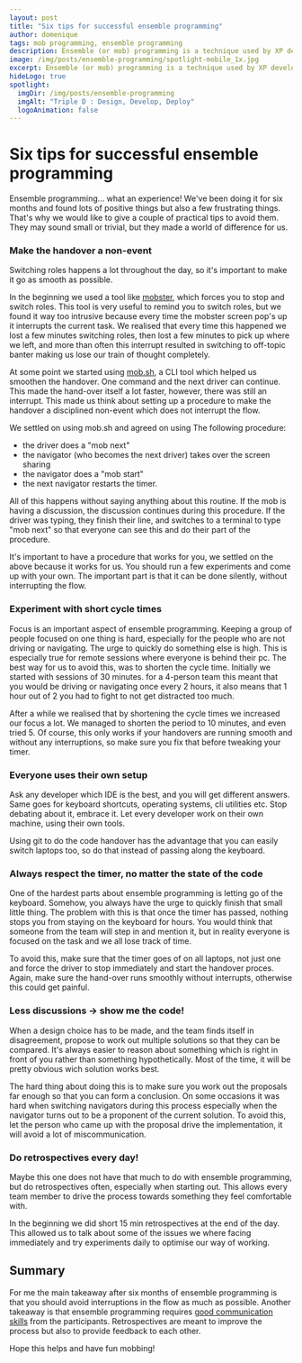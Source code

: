 ```yaml
---
layout: post
title: "Six tips for successful ensemble programming"
author: domenique
tags: mob programming, ensemble programming
description: Ensemble (or mob) programming is a technique used by XP developers to improve a teams productivity and knowledge by working closely together. This post provides a few tips that we learned after doing ensemble programming for about 6 months.
image: /img/posts/ensemble-programming/spotlight-mobile_1x.jpg
excerpt: Ensemble (or mob) programming is a technique used by XP developers to improve a teams productivity and knowledge by working closely together. This post provides a few tips that we learned after doing ensemble programming for about 6 months.
hideLogo: true
spotlight:
  imgDir: /img/posts/ensemble-programming
  imgAlt: "Triple D : Design, Develop, Deploy"
  logoAnimation: false
---
```

# Six tips for successful ensemble programming
Ensemble programming... what an experience! We've been doing it for six months and found lots of positive things but also a few frustrating things. That's why we would like to give a couple of practical tips to avoid them. They may sound small or trivial, but they made a world of difference for us.

### Make the handover a non-event
Switching roles happens a lot throughout the day, so it's important to make it go as smooth as possible. 

In the beginning we used a tool like [mobster](http://mobster.cc), which forces you to stop and switch roles. This tool is very useful to remind you to switch roles, but we found it way too intrusive because every time the mobster screen pop's up it interrupts the current task. We realised that every time this happened we lost a few minutes switching roles, then lost a few minutes to pick up where we left, and more than often this interrupt resulted in switching to off-topic banter making us lose our train of thought completely.

At some point we started using [mob.sh](https://mob.sh), a CLI tool which helped us smoothen the handover. One command and the next driver can continue. This made the hand-over itself a lot faster, however, there was still an interrupt. This made us think about setting up a procedure to make the handover a disciplined non-event which does not interrupt the flow. 

We settled on using mob.sh and agreed on using The following procedure:
* the driver does a "mob next"
* the navigator (who becomes the next driver) takes over the screen sharing
* the navigator does a "mob start"
* the next navigator restarts the timer.

All of this happens without saying anything about this routine. If the mob is having a discussion, the discussion continues during this procedure. If the driver was typing, they finish their line, and switches to a terminal to type "mob next" so that everyone can see this and do their part of the procedure.

It's important to have a procedure that works for you, we settled on the above because it works for us. You should run a few experiments and come up with your own. The important part is that it can be done silently, without interrupting the flow.

### Experiment with short cycle times
Focus is an important aspect of ensemble programming. Keeping a group of people focused on one thing is hard, especially for the people who are not driving or navigating. The urge to quickly do something else is high. This is especially true for remote sessions where everyone is behind their pc. The best way for us to avoid this, was to shorten the cycle time. Initially we started with sessions of 30 minutes. for a 4-person team this meant that you would be driving or navigating once every 2 hours, it also means that 1 hour out of 2 you had to fight to not get distracted too much. 

After a while we realised that by shortening the cycle times we increased our focus a lot. We managed to shorten the period to 10 minutes, and even tried 5. Of course, this only works if your handovers are running smooth and without any interruptions, so make sure you fix that before tweaking your timer.

### Everyone uses their own setup
Ask any developer which IDE is the best, and you will get different answers. Same goes for keyboard shortcuts, operating systems, cli utilities etc. Stop debating about it, embrace it. Let every developer work on their own machine, using their own tools. 

Using git to do the code handover has the advantage that you can easily switch laptops too, so do that instead of passing along the keyboard.

### Always respect the timer, no matter the state of the code
One of the hardest parts about ensemble programming is letting go of the keyboard. Somehow, you always have the urge to quickly finish that small little thing. The problem with this is that once the timer has passed, nothing stops you from staying on the keyboard for hours. You would think that someone from the team will step in and mention it, but in reality everyone is focused on the task and we all lose track of time. 

To avoid this, make sure that the timer goes of on all laptops, not just one and force the driver to stop immediately and start the handover proces. Again, make sure the hand-over runs smoothly without interrupts, otherwise this could get painful. 

### Less discussions -> show me the code!
When a design choice has to be made, and the team finds itself in disagreement, propose to work out multiple solutions so that they can be compared. It's always easier to reason about something which is right in front of you rather than something hypothetically. Most of the time, it will be pretty obvious wich solution works best.

The hard thing about doing this is to make sure you work out the proposals far enough so that you can form a conclusion. On some occasions it was hard when switching navigators during this process especially when the navigator turns out to be a proponent of the current solution. To avoid this, let the person who came up with the proposal drive the implementation, it will avoid a lot of miscommunication. 

### Do retrospectives every day!
Maybe this one does not have that much to do with ensemble programming, but do retrospectives often, especially when starting out. This allows every team member to drive the process towards something they feel comfortable with. 

In the beginning we did short 15 min retrospectives at the end of the day. This allowed us to talk about some of the issues we where facing immediately and try experiments daily to optimise our way of working.

## Summary
For me the main takeaway after six months of ensemble programming is that you should avoid interruptions in the flow as much as possible. Another takeaway is that ensemble programming requires [good communication skills](/12/09/2019/communication-as-a-skill/) from the participants. Retrospectives are meant to improve the process but also to provide feedback to each other. 

Hope this helps and have fun mobbing!

